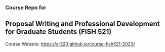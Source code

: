 ### Course Repo for 
## Proposal Writing and Professional Development for Graduate Students (FISH 521)


Course Website: https://sr320.github.io/course-fish521-2023/
